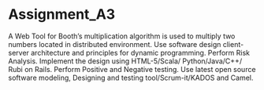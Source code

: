 # Assignment_A3
A Web Tool for Booth’s multiplication algorithm is used to multiply two numbers located in distributed environment. Use software design client-server architecture and principles for dynamic programming. Perform Risk Analysis. Implement the design using HTML-5/Scala/ Python/Java/C++/ Rubi on Rails. Perform Positive and Negative testing. Use latest open source software modeling, Designing and testing tool/Scrum-it/KADOS and Camel.
